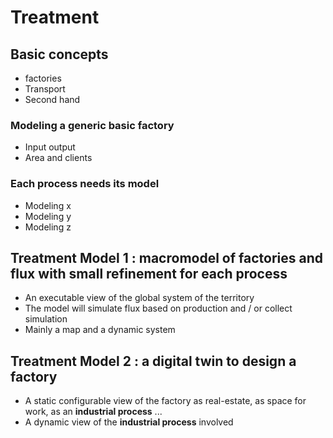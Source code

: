 # Treatment
## Basic concepts
* factories
* Transport
* Second hand

### Modeling a generic basic factory
* Input output
* Area and clients

### Each process needs its model
* Modeling x
* Modeling y
* Modeling z

## Treatment Model 1 : macromodel of factories and flux with small refinement for each process
* An executable view of the global system of the territory
* The model will simulate flux based on production and / or collect simulation
* Mainly a map and a dynamic system

## Treatment Model 2 : a digital twin to design a factory
* A static configurable view of the factory as real-estate, as space for work, as an **industrial process** ...
* A dynamic view of the **industrial process** involved

